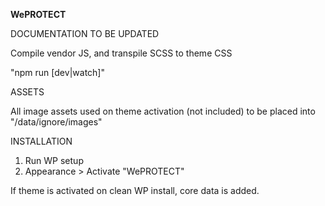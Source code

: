 **WePROTECT**

DOCUMENTATION TO BE UPDATED

Compile vendor JS, and transpile SCSS to theme CSS

"npm run [dev|watch]"

ASSETS

All image assets used on theme activation (not included) to be placed into "/data/ignore/images"

INSTALLATION

1. Run WP setup
2. Appearance > Activate "WePROTECT"

If theme is activated on clean WP install, core data is added.